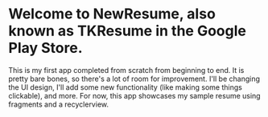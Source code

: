 # Welcome to NewResume, also known as TKResume in the Google Play Store.
This is my first app completed from scratch from beginning to end. It is pretty bare bones, so there's a lot of room for improvement.
I'll be changing the UI design, I'll add some new functionality (like making some things clickable), and more.
For now, this app showcases my sample resume using fragments and a recyclerview.
